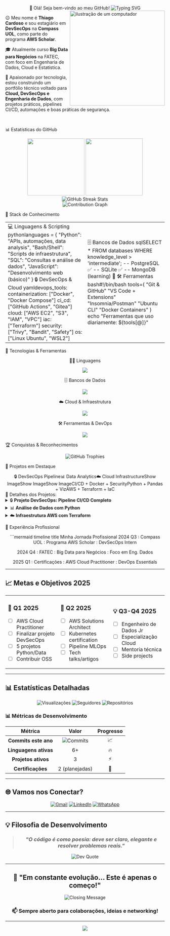 <div align="center">
👋 Olá! Seja bem-vindo ao meu GitHub!
<img src="https://readme-typing-svg.herokuapp.com?font=Fira+Code&size=32&duration=2800&pause=2000&color=FF6B6B&center=true&vCenter=true&width=940&lines=Ol%C3%A1%2C+eu+sou+Thiago+Cardoso!;DevSecOps+%7C+Cloud+Engineer+%7C+Data+Engineer;Sempre+aprendendo+e+evoluindo!+%F0%9F%9A%80" alt="Typing SVG" />
</div>
<img src="https://raw.githubusercontent.com/MicaelliMedeiros/micaellimedeiros/master/image/computer-illustration.png" alt="ilustração de um computador" width="300px" align="right">
<p align="left">
  😉 Meu nome é <strong>Thiago Cardoso</strong> e sou estagiário em <strong>DevSecOps</strong> na <strong>Compass UOL</strong>, como parte do programa <strong>AWS Scholar</strong>.
</p>
<p align="left">
  🎓 Atualmente curso <strong>Big Data para Negócios</strong> na FATEC, com foco em Engenharia de Dados, Cloud e Estatística.
</p>
<p align="left">
  🚀 Apaixonado por tecnologia, estou construindo um portfólio técnico voltado para <strong>Cloud, DevSecOps e Engenharia de Dados</strong>, com projetos práticos, pipelines CI/CD, automações e boas práticas de segurança.
</p>
<br clear="both"/>

📊 Estatísticas do GitHub
<div align="center">
  <img height="180em" src="https://github-readme-stats.vercel.app/api?username=Thiago-code-lab&show_icons=true&theme=radical&include_all_commits=true&count_private=true&locale=pt-br"/>
  <img height="180em" src="https://github-readme-stats.vercel.app/api/top-langs/?username=Thiago-code-lab&layout=compact&langs_count=8&theme=radical&locale=pt-br"/>
</div>
<div align="center">
  <img src="https://github-readme-streak-stats.herokuapp.com/?user=Thiago-code-lab&theme=radical&hide_border=true&locale=pt_BR&hide_title=true" alt="GitHub Streak Stats"/>
</div>
<div align="center">
  <img src="https://github-readme-activity-graph.vercel.app/graph?username=Thiago-code-lab&bg_color=0d1117&color=f85d7f&line=f85d7f&point=f85d7f&area=true&hide_border=true" alt="Contribution Graph"/>
</div>

🧠 Stack de Conhecimento
<table align="center">
<tr>
<td width="50%">
💻 Linguagens & Scripting
pythonlanguages = {
    "Python": "APIs, automações, data analysis",
    "Bash/Shell": "Scripts de infraestrutura",
    "SQL": "Consultas e análise de dados",
    "JavaScript": "Desenvolvimento web (básico)"
}
🔒 DevSecOps & Cloud
yamldevops_tools:
  containerization: ["Docker", "Docker Compose"]
  ci_cd: ["GitHub Actions", "Gitea"]
  cloud: ["AWS EC2", "S3", "IAM", "VPC"]
  iac: ["Terraform"]
  security: ["Trivy", "Bandit", "Safety"]
  os: ["Linux Ubuntu", "WSL2"]
</td>
<td width="50%">
🗄️ Bancos de Dados
sqlSELECT * FROM databases WHERE knowledge_level > 'intermediate';
-- PostgreSQL ✅
-- SQLite ✅  
-- MongoDB (learning) 🔄
🛠️ Ferramentas
bash#!/bin/bash
tools=(
    "Git & GitHub"
    "VS Code + Extensions"
    "Insomnia/Postman"
    "Ubuntu CLI"
    "Docker Containers"
)
echo "Ferramentas que uso diariamente: ${tools[@]}"
</td>
</tr>
</table>

🚀 Tecnologias & Ferramentas
<div align="center">
👨‍💻 Linguagens
<p>
  <img src="https://skillicons.dev/icons?i=python,bash,html,css,js,sql" />
</p>
🗄️ Bancos de Dados
<p>
  <img src="https://skillicons.dev/icons?i=postgres,mongodb,sqlite" />
</p>
☁️ Cloud & Infraestrutura
<p>
  <img src="https://skillicons.dev/icons?i=aws,gcp,docker,terraform,kubernetes" />
</p>
🛠️ Ferramentas & DevOps
<p>
  <img src="https://skillicons.dev/icons?i=git,github,vscode,linux,ubuntu" />
</p>
</div>

🏆 Conquistas & Reconhecimentos
<div align="center">
  <img src="https://github-profile-trophy.vercel.app/?username=Thiago-code-lab&theme=radical&no-frame=true&no-bg=false&margin-w=4&column=8&rank=SECRET,SSS,SS,S,AAA,AA,A,B" alt="GitHub Trophies"/>
</div>

📂 Projetos em Destaque
<div align="center">
🔒 DevSecOps Pipeline📊 Data Analytics☁️ Cloud InfrastructureShow ImageShow ImageShow ImageCI/CD + Docker + SecurityPython + Pandas + VizAWS + Terraform + IaC
</div>
🎯 Detalhes dos Projetos:
<details>
<summary>🔒 <b>Projeto DevSecOps: Pipeline CI/CD Completo</b></summary>

Objetivo: Implementar pipeline de segurança desde o desenvolvimento até produção
Tecnologias: Docker, GitHub Actions, Trivy, Bandit, Safety
Features:

✅ Análise estática de código
✅ Escaneamento de vulnerabilidades
✅ Containerização segura
🔄 Deploy automatizado (em desenvolvimento)



</details>
<details>
<summary>📊 <b>Análise de Dados com Python</b></summary>

Objetivo: Projetos práticos de análise exploratória e visualização
Tecnologias: Python, Pandas, Matplotlib, Seaborn, Jupyter
Datasets: Dados financeiros, vendas, marketing digital
Status: 70% concluído

</details>
<details>
<summary>☁️ <b>Infraestrutura AWS com Terraform</b></summary>

Objetivo: Automatizar infraestrutura na nuvem usando IaC
Escopo: EC2, S3, VPC, RDS, Load Balancer
Foco: Segurança, escalabilidade e custo-benefício
Status: Em planejamento para Q1 2025

</details>

💼 Experiência Profissional
<div align="center">
```mermaid
timeline
    title Minha Jornada Profissional
2024 Q3 : Compass UOL
         : Programa AWS Scholar
         : DevSecOps Intern

2024 Q4 : FATEC
         : Big Data para Negócios
         : Foco em Eng. Dados
         
2025 Q1 : Certificações
         : AWS Cloud Practitioner
         : DevOps Essentials

</div>

---

## 📈 Metas e Objetivos 2025

<table align="center">
<tr>
<td width="33%">

### 🎯 **Q1 2025**
- [ ] AWS Cloud Practitioner
- [ ] Finalizar projeto DevSecOps
- [ ] 5 projetos Python/Data
- [ ] Contribuir OSS

</td>
<td width="33%">

### 🚀 **Q2 2025**
- [ ] AWS Solutions Architect
- [ ] Kubernetes certification
- [ ] Pipeline MLOps
- [ ] Tech talks/artigos

</td>
<td width="34%">

### 💡 **Q3-Q4 2025**
- [ ] Engenheiro de Dados Jr
- [ ] Especialização Cloud
- [ ] Mentoria técnica
- [ ] Side projects

</td>
</tr>
</table>

---

## 📊 Estatísticas Detalhadas

<div align="center">
  
![Visualizações](https://komarev.com/ghpvc/?username=Thiago-code-lab&color=ff69b4&style=for-the-badge&label=Visitantes)
![Seguidores](https://img.shields.io/github/followers/Thiago-code-lab?label=Seguidores&style=for-the-badge&color=blue)
![Repositórios](https://img.shields.io/badge/Reposit%C3%B3rios-Crescendo-green?style=for-the-badge)

</div>

### 📊 **Métricas de Desenvolvimento**

<div align="center">

| Métrica | Valor | Progresso |
|:---:|:---:|:---:|
| **Commits este ano** | ![Commits](https://img.shields.io/badge/dynamic/json?color=green&label=commits&query=total&url=https://github-readme-stats.vercel.app/api?username=Thiago-code-lab) | 📈 |
| **Linguagens ativas** | 6+ | 🔥 |
| **Projetos ativos** | 3 | ⚡ |
| **Certificações** | 2 (planejadas) | 🎯 |

</div>

---

## 🌐 Vamos nos Conectar?

<div align="center">

[![Gmail](https://img.shields.io/badge/-Gmail-FF0000?style=for-the-badge&logo=gmail&logoColor=white)](mailto:analyticsdev.thiago@gmail.com)
[![LinkedIn](https://img.shields.io/badge/-LinkedIn-0077B5?style=for-the-badge&logo=linkedin&logoColor=white)](https://www.linkedin.com/in/analyticsthiagocardoso)
[![WhatsApp](https://img.shields.io/badge/-WhatsApp-25D366?style=for-the-badge&logo=whatsapp&logoColor=white)](https://api.whatsapp.com/send?phone=5511952069862)

</div>

---

## 💡 Filosofia de Desenvolvimento

<div align="center">

> ### *"O código é como poesia: deve ser claro, elegante e resolver problemas reais."*

<img src="https://quotes-github-readme.vercel.app/api?type=horizontal&theme=radical" alt="Dev Quote"/>

</div>

---

<div align="center">

## 🚀 **"Em constante evolução... Este é apenas o começo!"**

<img src="https://readme-typing-svg.herokuapp.com?font=Fira+Code&size=20&duration=3000&pause=1000&color=FF6B6B&center=true&vCenter=true&width=600&lines=Obrigado+pela+visita!+%E2%AD%90;Happy+Coding!+%F0%9F%9A%80;Vamos+construir+o+futuro+juntos!+%F0%9F%8C%9F" alt="Closing Message" />

### 📫 **Sempre aberto para colaborações, ideias e networking!**

</div>

---

<div align="center">
  <img src="https://capsule-render.vercel.app/api?type=waving&color=gradient&height=100&section=footer&animation=twinkling"/>
</div>
